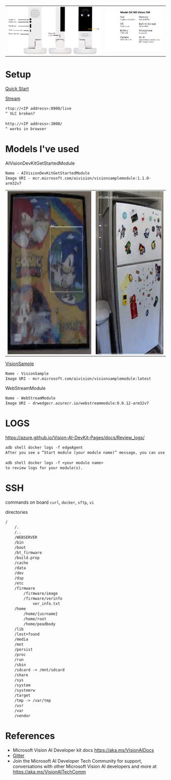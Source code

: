 |   |   |
|---|---|
|<img src="img/vai-ports.png">|<img src="img/vai-specs.png">|

# Setup

[Quick Start](https://azure.github.io/Vision-AI-DevKit-Pages/docs/Get_Started/#configure-your-camera-to-connect-to-azure-as-an-iot-edge-device)

[Stream](https://azure.github.io/Vision-AI-DevKit-Pages/docs/RTSP_stream/)
```
rtsp://<IP address>:8900/live
^ VLC broken?

http://<IP address>:3000/
^ works in browser
```

# Models I've used

AIVisionDevKitGetStartedModule
```
Name - AIVisionDevKitGetStartedModule
Image URI - mcr.microsoft.com/aivision/visionsamplemodule:1.1.0-arm32v7
```

|   |   |
|---|---|
|<img src="img/sonic-jin.png" height="512">|<img src="img/reidoko.png" height="512">|

[VisionSample](https://azure.github.io/Vision-AI-DevKit-Pages/docs/Deploy_Model_IoT_Hub/#)
```
Name - VisionSample
Image URI - mcr.microsoft.com/aivision/visionsamplemodule:latest
```

WebStreamModule
```
Name - WebStreamModule
Image URI - drwedgecr.azurecr.io/webstreammodule:0.0.12-arm32v7
```

# LOGS

https://azure.github.io/Vision-AI-DevKit-Pages/docs/Review_logs/

```
adb shell docker logs -f edgeAgent
After you see a “Start module (your module name)” message, you can use

adb shell docker logs -f <your module name>
to review logs for your module(s).
```

# SSH
commands on board `curl`, `docker`,  `sftp`, `vi`

directories
```
/
    /.
    /..
    /WEBSERVER
    /bin
    /boot
    /bt_firmware
    /build.prop
    /cache
    /data
    /dev
    /dsp
    /etc
    /firmware
        /firmware/image
        /firmware/verinfo
            ver_info.txt
    /home
        /home/{usrname}
        /home/root
        /home/peadbody
    /lib
    /lost+found
    /media
    /mnt
    /persist
    /proc
    /run
    /sbin
    /sdcard -> /mnt/sdcard
    /share
    /sys
    /system
    /systemrw
    /target
    /tmp -> /var/tmp
    /usr
    /var
    /vendor
```


# References
* Microsoft Vision AI Developer kit docs https://aka.ms/VisionAIDocs
* [Gitter](https://gitter.im/Microsoft/vision-ai-developer-kit)
* Join the Microsoft AI Developer Tech Community for support, conversations with other Microsoft Vision AI developers and more at https://aka.ms/VisionAITechComm